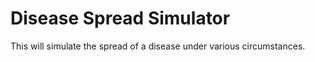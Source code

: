 # Disease Spread Simulator #

This will simulate the spread of a disease under various circumstances.